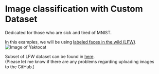 # Image classification with Custom Dataset

Dedicated for those who are sick and tired of MNIST. 

In this examples, we will be using [labeled faces in the wild (LFW)](http://vis-www.cs.umass.edu/lfw/). 
![Image of Yaktocat](http://vis-www.cs.umass.edu/lfw/Six_Face_Panels_sm.jpg)

Subset of LFW dataset can be found in [here](https://github.com/sjchoi86/img_dataset).  
(Please let me know if there are any problems regarding uploading images to the GitHub.)

